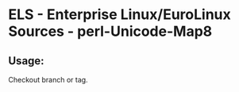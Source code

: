 # ELS - Enterprise Linux/EuroLinux Sources - perl-Unicode-Map8 
## Usage:
  Checkout branch or tag.
